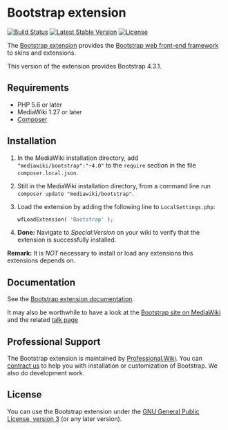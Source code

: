 # Bootstrap extension

[![Build Status](https://scrutinizer-ci.com/g/ProfessionalWiki/Bootstrap/badges/build.png?b=master)](https://scrutinizer-ci.com/g/ProfessionalWiki/Bootstrap/build-status/master)
[![Latest Stable Version](https://poser.pugx.org/mediawiki/bootstrap/version.png)](https://packagist.org/packages/mediawiki/bootstrap)
[![License](https://poser.pugx.org/mediawiki/bootstrap/license)](https://packagist.org/packages/mediawiki/bootstrap)

The [Bootstrap extension][mw-bootstrap] provides the
[Bootstrap web front-end framework][bootstrap] to skins and extensions.

This version of the extension provides Bootstrap 4.3.1.

## Requirements

- PHP 5.6 or later
- MediaWiki 1.27 or later
- [Composer][composer]

## Installation
1. In the MediaWiki installation directory, add `"mediawiki/bootstrap":"~4.0"`
   to the `require` section in the file `composer.local.json`.
   
2. Still in the MediaWiki installation directory, from a command line run<br>
   `composer update "mediawiki/bootstrap"`.

3. Load the extension by adding the following line to `LocalSettings.php`:

   ```php
   wfLoadExtension( 'Bootstrap' );
   ``` 

4. __Done:__ Navigate to _Special:Version_ on your wiki to verify that the
   extension is successfully installed.

**Remark:** It is _NOT_ necessary to install or load any extensions this extensions
depends on.

## Documentation

See the [Bootstrap extension documentation](docs).

It may also be worthwhile to have a look at the [Bootstrap site on
MediaWiki][mw-bootstrap] and the related [talk page][mw-bootstrap-talk]

## Professional Support

The Bootstrap extension is maintained by [Professional.Wiki](https://professional.wiki).
You can [contract us][contact-form] to help you with installation or customization of Bootstrap.
We also do development work.

## License

You can use the Bootstrap extension under the [GNU General Public License,
version 3][license] (or any later version).

[bootstrap]: https://getbootstrap.com
[mw-bootstrap]: https://www.mediawiki.org/wiki/Extension:Bootstrap
[mw-bootstrap-talk]: https://www.mediawiki.org/wiki/Extension_Talk:Bootstrap
[mw-testing]: https://www.mediawiki.org/wiki/Manual:PHP_unit_testing
[composer]: https://getcomposer.org/
[license]: https://www.gnu.org/copyleft/gpl.html
[contact-form]: https://professional.wiki/en/contact
